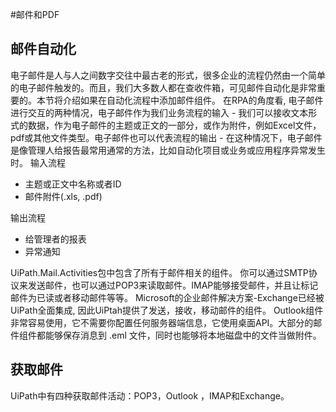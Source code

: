#邮件和PDF

## 邮件自动化

电子邮件是人与人之间数字交往中最古老的形式，很多企业的流程仍然由一个简单的电子邮件触发的。而且，我们大多数人都在查收件箱，可见邮件自动化是非常重要的。本节将介绍如果在自动化流程中添加邮件组件。
在RPA的角度看, 电子邮件进行交互的两种情况，电子邮件作为我们业务流程的输入 - 我们可以接收文本形式的数据，作为电子邮件的主题或正文的一部分，或作为附件，例如Excel文件，pdf或其他文件类型。电子邮件也可以代表流程的输出 - 在这种情况下，电子邮件是像管理人给报告最常用通常的方法，比如自动化项目或业务或应用程序异常发生时。
输入流程
* 主题或正文中名称或者ID
* 邮件附件(.xls, .pdf)

输出流程
* 给管理者的报表
* 异常通知

UiPath.Mail.Activities包中包含了所有于邮件相关的组件。
你可以通过SMTP协议来发送邮件，也可以通过POP3来读取邮件。IMAP能够接受邮件，并且让标记邮件为已读或者移动邮件等等。
Microsoft的企业邮件解决方案-Exchange已经被UiPath全面集成, 因此UiPtah提供了发送，接收，移动邮件的组件。
Outlook组件非常容易使用，它不需要你配置任何服务器端信息，它使用桌面API。大部分的邮件组件都能够保存消息到 .eml 文件，同时也能够将本地磁盘中的文件当做附件。

## 获取邮件
UiPath中有四种获取邮件活动：POP3，Outlook ，IMAP和Exchange。


